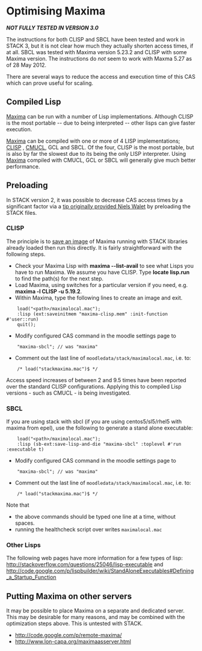 # Optimising Maxima

***NOT FULLY TESTED IN VERSION 3.0***

The instructions for both CLISP and SBCL have been tested and work in STACK 3, but it is not clear how much they actually shorten access times, if at all. SBCL was tested with Maxima version 5.23.2 and CLISP with some Maxima version. The instructions do *not* seem to work with Maxma 5.27 as of 28 May 2012.

There are several ways to reduce the access and execution time of this CAS which can prove useful for scaling.

## Compiled Lisp ##

[Maxima](../CAS/Maxima.md) can be run with a number of Lisp implementations.
Although CLISP is the most portable -- due to being interpreted -- other lisps can give faster execution.

[Maxima](../CAS/Maxima.md) can be compiled with one or more of 4 LISP implementations;
[CLISP](http://en.wikipedia.org/wiki/CLISP) , [CMUCL](http://en.wikipedia.org/wiki/CMU_Common_Lisp),
GCL and SBCL. Of the four, CLISP is the most portable, but is also by far the slowest due to its being
the only LISP interpreter. Using [Maxima](../CAS/Maxima.md) compiled with CMUCL, GCL or SBCL will generally
give much better performance.

## Preloading ##

In STACK version 2, it was possible to decrease CAS access times by a significant factor via a [tip originally provided Niels
Walet](http://stack.bham.ac.uk/live/mod/forum/discuss.php?d=134) by preloading the STACK files.

### CLISP ###

The principle is to [save an image](http://clisp.cons.org/impnotes/image.html) of Maxima running with STACK libraries already loaded then run this directly.  It
is fairly straightforward with the following steps.

* Check your Maxima Lisp with **maxima --list-avail** to see what Lisps you have to run Maxima.  We assume you have CLISP. Type **locate lisp.run** to find the
path(s) for the next step.
* Load Maxima, using switches for a particular version if you need, e.g. **maxima -l CLISP -u 5.19.2**.
* Within Maxima, type the following lines to create an image and exit.

~~~~
	load("<path>/maximalocal.mac");
	:lisp (ext:saveinitmem "maxima-clisp.mem" :init-function #'user::run)
	quit();
~~~~

* Modify configured CAS command in the moodle settings page to

~~~~~~
	"maxima-sbcl"; // was "maxima"
~~~~~~

* Comment out the last line of `moodledata/stack/maximalocal.mac`, i.e. to:

~~~~~
	/* load("stackmaxima.mac")$ */
~~~~~

Access speed increases of between 2 and 9.5 times have been reported over the standard CLISP configurations.
Applying this to compiled Lisp versions - such as CMUCL - is being investigated.

### SBCL ###

If you are using stack with sbcl (if you are using centos5/sl5/rhel5 with maxima from epel), use the following to generate a stand alone executable:

~~~~
	load("<path>/maximalocal.mac");
	:lisp (sb-ext:save-lisp-and-die "maxima-sbcl" :toplevel #'run :executable t)
~~~~

* Modify configured CAS command in the moodle settings page to

~~~~~~
	"maxima-sbcl"; // was "maxima"
~~~~~~

* Comment out the last line of `moodledata/stack/maximalocal.mac`, i.e. to:

~~~~~
	/* load("stackmaxima.mac")$ */
~~~~~

Note that

* the above commands should be typed one line at a time, without spaces.
* running the healthcheck script over writes `maximalocal.mac`

### Other Lisps ###

The following web pages have more information for a few types of lisp: <http://stackoverflow.com/questions/25046/lisp-executable> and
<http://code.google.com/p/lispbuilder/wiki/StandAloneExecutables#Defining_a_Startup_Function>

## Putting Maxima on other servers ##

It may be possible to place Maxima on a separate and dedicated server.  This may be desirable for many reasons, and may be combined with the optimization steps
above.  This is untested with STACK.

  *  <http://code.google.com/p/remote-maxima/>
  *  <http://www.lon-capa.org/maximaasserver.html>

